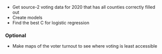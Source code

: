 * Get source-2 voting data for 2020 that has all counties correctly filled out
* Create models
* Find the best C for logistic regression

### Optional
* Make maps of the voter turnout to see where voting is least accessible
